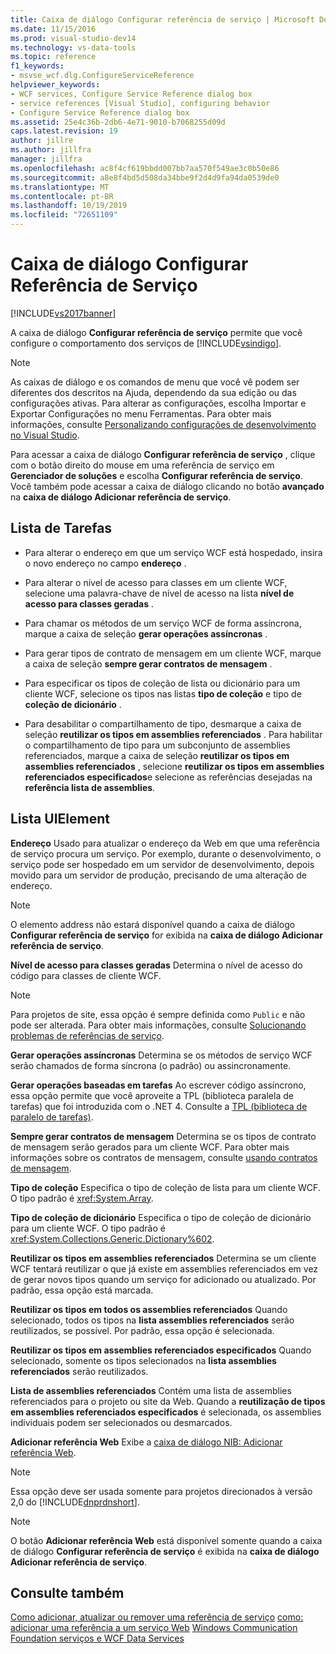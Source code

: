 ```yaml
---
title: Caixa de diálogo Configurar referência de serviço | Microsoft Docs
ms.date: 11/15/2016
ms.prod: visual-studio-dev14
ms.technology: vs-data-tools
ms.topic: reference
f1_keywords:
- msvse_wcf.dlg.ConfigureServiceReference
helpviewer_keywords:
- WCF services, Configure Service Reference dialog box
- service references [Visual Studio], configuring behavior
- Configure Service Reference dialog box
ms.assetid: 25e4c36b-2db6-4e71-9010-b7068255d09d
caps.latest.revision: 19
author: jillre
ms.author: jillfra
manager: jillfra
ms.openlocfilehash: ac8f4cf619bbdd007bb7aa570f549ae3c0b50e86
ms.sourcegitcommit: a8e8f4bd5d508da34bbe9f2d4d9fa94da0539de0
ms.translationtype: MT
ms.contentlocale: pt-BR
ms.lasthandoff: 10/19/2019
ms.locfileid: "72651109"
---
```

# <a name="configure-service-reference-dialog-box"></a>Caixa de diálogo Configurar Referência de Serviço
[!INCLUDE[vs2017banner](../includes/vs2017banner.md)]

A caixa de diálogo **Configurar referência de serviço** permite que você configure o comportamento dos serviços de [!INCLUDE[vsindigo](../includes/vsindigo-md.md)].

> [!NOTE]
> As caixas de diálogo e os comandos de menu que você vê podem ser diferentes dos descritos na Ajuda, dependendo da sua edição ou das configurações ativas. Para alterar as configurações, escolha Importar e Exportar Configurações no menu Ferramentas. Para obter mais informações, consulte [Personalizando configurações de desenvolvimento no Visual Studio](https://msdn.microsoft.com/22c4debb-4e31-47a8-8f19-16f328d7dcd3).

 Para acessar a caixa de diálogo **Configurar referência de serviço** , clique com o botão direito do mouse em uma referência de serviço em **Gerenciador de soluções** e escolha **Configurar referência de serviço**. Você também pode acessar a caixa de diálogo clicando no botão **avançado** na **caixa de diálogo Adicionar referência de serviço**.

## <a name="task-list"></a>Lista de Tarefas

- Para alterar o endereço em que um serviço WCF está hospedado, insira o novo endereço no campo **endereço** .

- Para alterar o nível de acesso para classes em um cliente WCF, selecione uma palavra-chave de nível de acesso na lista **nível de acesso para classes geradas** .

- Para chamar os métodos de um serviço WCF de forma assíncrona, marque a caixa de seleção **gerar operações assíncronas** .

- Para gerar tipos de contrato de mensagem em um cliente WCF, marque a caixa de seleção **sempre gerar contratos de mensagem** .

- Para especificar os tipos de coleção de lista ou dicionário para um cliente WCF, selecione os tipos nas listas **tipo de coleção** e tipo de **coleção de dicionário** .

- Para desabilitar o compartilhamento de tipo, desmarque a caixa de seleção **reutilizar os tipos em assemblies referenciados** . Para habilitar o compartilhamento de tipo para um subconjunto de assemblies referenciados, marque a caixa de seleção **reutilizar os tipos em assemblies referenciados** , selecione **reutilizar os tipos em assemblies referenciados especificados**e selecione as referências desejadas na **referência lista de assemblies**.

## <a name="uielement-list"></a>Lista UIElement
 **Endereço** Usado para atualizar o endereço da Web em que uma referência de serviço procura um serviço. Por exemplo, durante o desenvolvimento, o serviço pode ser hospedado em um servidor de desenvolvimento, depois movido para um servidor de produção, precisando de uma alteração de endereço.

> [!NOTE]
> O elemento address não estará disponível quando a caixa de diálogo **Configurar referência de serviço** for exibida na **caixa de diálogo Adicionar referência de serviço**.

 **Nível de acesso para classes geradas** Determina o nível de acesso do código para classes de cliente WCF.

> [!NOTE]
> Para projetos de site, essa opção é sempre definida como `Public` e não pode ser alterada. Para obter mais informações, consulte [Solucionando problemas de referências de serviço](../data-tools/troubleshooting-service-references.md).

 **Gerar operações assíncronas** Determina se os métodos de serviço WCF serão chamados de forma síncrona (o padrão) ou assincronamente.

 **Gerar operações baseadas em tarefas** Ao escrever código assíncrono, essa opção permite que você aproveite a TPL (biblioteca paralela de tarefas) que foi introduzida com o .NET 4. Consulte a [TPL (biblioteca de paralelo de tarefas)](https://msdn.microsoft.com/library/dd460717.aspx).

 **Sempre gerar contratos de mensagem** Determina se os tipos de contrato de mensagem serão gerados para um cliente WCF. Para obter mais informações sobre os contratos de mensagem, consulte [usando contratos de mensagem](https://msdn.microsoft.com/library/1e19c64a-ae84-4c2f-9155-91c54a77c249).

 **Tipo de coleção** Especifica o tipo de coleção de lista para um cliente WCF. O tipo padrão é <xref:System.Array>.

 **Tipo de coleção de dicionário** Especifica o tipo de coleção de dicionário para um cliente WCF. O tipo padrão é <xref:System.Collections.Generic.Dictionary%602>.

 **Reutilizar os tipos em assemblies referenciados** Determina se um cliente WCF tentará reutilizar o que já existe em assemblies referenciados em vez de gerar novos tipos quando um serviço for adicionado ou atualizado. Por padrão, essa opção está marcada.

 **Reutilizar os tipos em todos os assemblies referenciados** Quando selecionado, todos os tipos na **lista assemblies referenciados** serão reutilizados, se possível. Por padrão, essa opção é selecionada.

 **Reutilizar os tipos em assemblies referenciados especificados** Quando selecionado, somente os tipos selecionados na **lista assemblies referenciados** serão reutilizados.

 **Lista de assemblies referenciados** Contém uma lista de assemblies referenciados para o projeto ou site da Web. Quando a **reutilização de tipos em assemblies referenciados especificados** é selecionada, os assemblies individuais podem ser selecionados ou desmarcados.

 **Adicionar referência Web** Exibe a [caixa de diálogo NIB: Adicionar referência Web](https://msdn.microsoft.com/bdf05776-c591-40af-bfd7-e1e2aa1e87b5).

> [!NOTE]
> Essa opção deve ser usada somente para projetos direcionados à versão 2,0 do [!INCLUDE[dnprdnshort](../includes/dnprdnshort-md.md)].

> [!NOTE]
> O botão **Adicionar referência Web** está disponível somente quando a caixa de diálogo **Configurar referência de serviço** é exibida na **caixa de diálogo Adicionar referência de serviço**.

## <a name="see-also"></a>Consulte também
 [Como adicionar, atualizar ou remover uma referência de serviço](https://msdn.microsoft.com/library/cacc14bd-4455-4a44-be78-d2ac16113dd9) [como: adicionar uma referência a um serviço Web](https://msdn.microsoft.com/library/952e49a1-567e-4a74-8cd7-f2e7b62c3168) [Windows Communication Foundation serviços e WCF Data Services](../data-tools/configure-service-reference-dialog-box.md)
